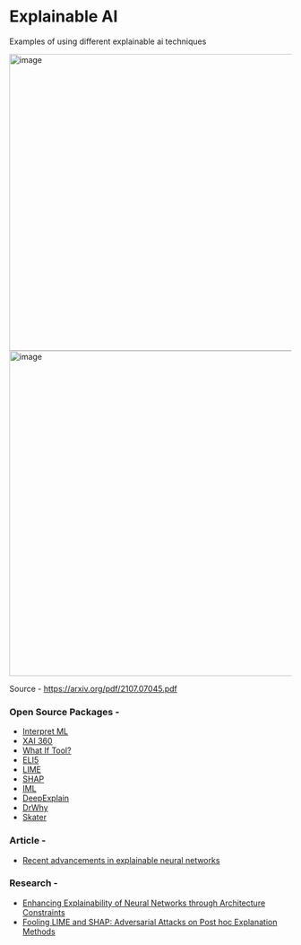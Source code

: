 # Explainable AI 

Examples of using different explainable ai techniques

<img width="529" alt="image" src="https://user-images.githubusercontent.com/28613989/201048996-d3b5942b-391c-4ed3-bf5e-511ad59cf3ea.png">

<img width="580" alt="image" src="https://user-images.githubusercontent.com/28613989/201079069-b5516eaf-f59d-4877-be6d-4e40f8641672.png">

Source - https://arxiv.org/pdf/2107.07045.pdf


### Open Source Packages -
- [Interpret ML](https://github.com/interpretml/interpret/)
- [XAI 360](https://aix360.mybluemix.net/)
- [What If Tool?](https://pair-code.github.io/what-if-tool/)
- [ELI5](https://eli5.readthedocs.io/en/latest/)
- [LIME](https://github.com/marcotcr/lime)
- [SHAP](https://shap.readthedocs.io/en/latest/)
- [IML](https://github.com/christophM/iml)
- [DeepExplain](https://github.com/marcoancona/DeepExplain)
- [DrWhy](https://github.com/ModelOriented/DrWhy)
- [Skater](https://github.com/oracle/Skater)

### Article - 
- [Recent advancements in explainable neural networks](https://towardsdatascience.com/recent-advancements-in-explainable-neural-networks-2cd06b5d2016)


### Research -
- [Enhancing Explainability of Neural Networks through Architecture Constraints](https://arxiv.org/abs/1901.03838)
- [Fooling LIME and SHAP: Adversarial Attacks on Post hoc Explanation Methods](https://arxiv.org/abs/1911.02508)
